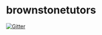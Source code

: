 # brownstonetutors

[![Gitter](https://badges.gitter.im/Join%20Chat.svg)](https://gitter.im/nwaxiomatic/brownstonetutors?utm_source=badge&utm_medium=badge&utm_campaign=pr-badge&utm_content=badge)